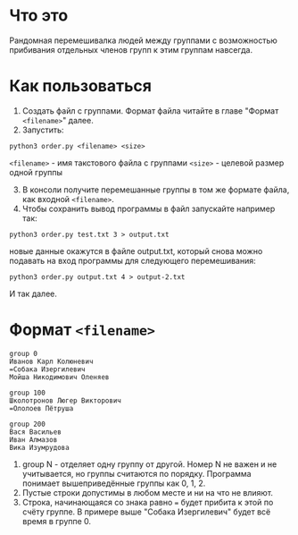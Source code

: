 # Что это
Рандомная перемешивалка людей между группами с возможностью прибивания отдельных членов групп к этим группам навсегда.

# Как пользоваться
1. Создать файл с группами. Формат файла читайте в главе "Формат `<filename>`" далее.
2. Запустить:
```
python3 order.py <filename> <size>
```
`<filename>` - имя такстового файла с группами
`<size>` - целевой размер одной группы

3. В консоли получите перемешанные группы в том же формате файла, как входной `<filename>`.
4. Чтобы сохранить вывод программы в файл запускайте например так:
```
python3 order.py test.txt 3 > output.txt
```
новые данные окажутся в файле output.txt, который снова можно подавать на вход программы для следующего перемешивания:
```
python3 order.py output.txt 4 > output-2.txt
```
И так далее.

# Формат `<filename>`
```
group 0
Иванов Карл Колюневич
=Собака Изергилевич
Мойша Никодимович Оленяев

group 100
Школотронов Люгер Викторович
=Ололоев Пётруша

group 200
Вася Васильев
Иван Алмазов
Вика Изумрудова
```

1. group N - отделяет одну группу от другой. Номер N не важен и не учитывается, но группы считаются по порядку. Программа понимает вышеприведённые группы как 0, 1, 2.
2. Пустые строки допустимы в любом месте и ни на что не влияют.
3. Строка, начинающаяся со знака равно `=` будет прибита к этой по счёту группе. В примере выше "Собака Изергилевич" будет всё время в группе 0.

